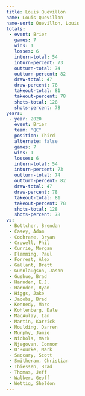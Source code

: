 ```yaml
---
title: Louis Quevillon
name: Louis Quevillon
name-sort: Quevillon, Louis
totals:
 - event: Brier
   games: 7
   wins: 1
   losses: 6
   inturn-total: 54
   inturn-percent: 73
   outturn-total: 74
   outturn-percent: 82
   draw-total: 47
   draw-percent: 78
   takeout-total: 81
   takeout-percent: 78
   shots-total: 128
   shots-percent: 78
years:
 - year: 2020
   event: Brier
   team: "QC"
   position: Third
   alternate: false
   games: 7
   wins: 1
   losses: 6
   inturn-total: 54
   inturn-percent: 73
   outturn-total: 74
   outturn-percent: 82
   draw-total: 47
   draw-percent: 78
   takeout-total: 81
   takeout-percent: 78
   shots-total: 128
   shots-percent: 78
vs:
 - Bottcher, Brendan
 - Casey, Adam
 - Cochrane, Bryan
 - Crowell, Phil
 - Currie, Morgan
 - Flemming, Paul
 - Forrest, Alex
 - Gallant, Brett
 - Gunnlaugson, Jason
 - Gushue, Brad
 - Harnden, E.J.
 - Harnden, Ryan
 - Higgs, Jake
 - Jacobs, Brad
 - Kennedy, Marc
 - Kohlenberg, Dale
 - MacAulay, Ian
 - Martin, Karrick
 - Moulding, Darren
 - Murphy, Jamie
 - Nichols, Mark
 - Njegovan, Connor
 - O'Rourke, Mark
 - Saccary, Scott
 - Smitheram, Christian
 - Thiessen, Brad
 - Thomas, Jeff
 - Walker, Geoff
 - Wettig, Sheldon
---
```


